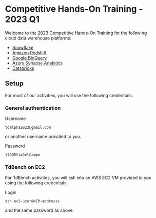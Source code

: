 # Competitive Hands-On Training - 2023 Q1

Welcome to the 2023 Competitive Hands-On Training for the following cloud data warehouse platforms:

- [Snowflake](snowflake.md)
- [Amazon Redshift](redshift.md)
- [Google BigQuery](bigquery.md)
- [Azure Synapse Analytics](synapse.md)
- [Databricks](databricks.md)

## Setup

For most of our activities, you will use the following credentials:

### General authentication

Username
```
tdalpha2023@gmail.com
```
or another username provided to you.

Password
```
17095ViaDelCampo
```

### TdBench on EC2

For TdBench activities, you will ssh into an AWS EC2 VM provided to you using the following credentials:

Login
```
ssh ec2-user@<IP-address>
```
and the same password as above.
